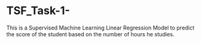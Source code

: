 # TSF_Task-1-
This is a Supervised Machine Learning Linear Regression Model to predict the score of the student based on the number of hours he studies.
